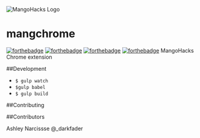 ![MangoHacks Logo](http://mangohacks.com/apple-icon-180x180.png)
# mangchrome

[![forthebadge](http://forthebadge.com/images/badges/fuck-it-ship-it.svg)](http://forthebadge.com)
[![forthebadge](http://forthebadge.com/images/badges/oooo-kill-em.svg)](http://forthebadge.com)
[![forthebadge](http://forthebadge.com/images/badges/built-with-love.svg)](http://forthebadge.com)
[![forthebadge](http://forthebadge.com/images/badges/powered-by-water.svg)](http://forthebadge.com)
MangoHacks Chrome extension

##Development
* `$ gulp watch`
* `$gulp babel`
* `$ gulp build`

##Contributing

##Contributors

Ashley Narcissse <darkfadr> @_darkfader
